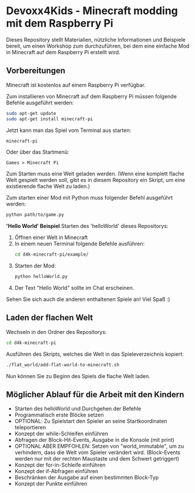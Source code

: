 # Devoxx4Kids - Minecraft modding mit dem Raspberry Pi
Dieses Repository stellt Materialien, nützliche Informationen und Beispiele bereit, um einen Workshop zum durchzuführen, bei dem eine einfache Mod in Minecraft auf dem Raspberry Pi erstellt wird.

## Vorbereitungen
Minecraft ist kostenlos auf einem Raspberry Pi verfügbar.

Zum installieren von Minecraft auf dem Raspberry Pi müssen folgende Befehle ausgeführt werden:
```sh
sudo apt-get update
sudo apt-get install minecraft-pi
```
Jetzt kann man das Spiel vom Terminal aus starten:
```sh
minecraft-pi
```
Oder über das Startmenü:
```
Games > Minecraft Pi
```
Zum Starten muss eine Welt geladen werden. (Wenn eine komplett flache Welt gespielt werden soll, gibt es in diesem Repository ein Skript, um eine existierende flache Welt zu laden.)

Zum starten einer Mod mit Python muss folgender Befehl ausgeführt werden:
```sh
python path/to/game.py
```

**'Hello World' Beispiel**
Starten des 'helloWorld' dieses Repositorys:

1. Öffnen einer Welt in Minecraft
2. In einem neuen Terminal folgende Befehle ausführen:
    ```sh
    cd d4k-minecraft-pi/example/
    ```
3. Starten der Mod:
    ```sh
    python helloWorld.py
    ```
4. Der Text "Hello World" sollte im Chat erscheinen.

Sehen Sie sich auch die anderen enthaltenen Spiele an! Viel Spaß :)

## Laden der flachen Welt
Wechseln in den Ordner des Repositorys:
```sh
cd d4k-minecraft-pi
```
Ausführen des Skripts, welches die Welt in das Spieleverzeichnis kopiert:
```sh
./flat_world/add-flat-world-to-minecraft.sh
```
Nun können Sie zu Beginn des Spiels die flache Welt laden.

## Möglicher Ablauf für die Arbeit mit den Kindern
* Starten des helloWorld und Durchgehen der Befehle
* Programmatisch erste Blöcke setzen
* OPTIONAL: Zu Spielstart den Spieler an seine Startkoordinaten teleportieren
* Konzept der while-Schleifen einführen
* Abfragen der Block-Hit-Events, Ausgabe in die Konsole (mit print)
* OPTIONAL ABER EMPFOHLEN: Setzen von "world_immutable", um zu verhindern, dass die Welt vom Spieler verändert wird. (Block-Events werden nur mit der rechten Maustaste und dem Schwert getriggert)
* Konzept der for-in-Schleife einführen
* Konzept der if-Abfragen einführen
* Beschränken der Ausgabe auf einen bestimmten Block-Typ
* Konzept der Punkte einführen
